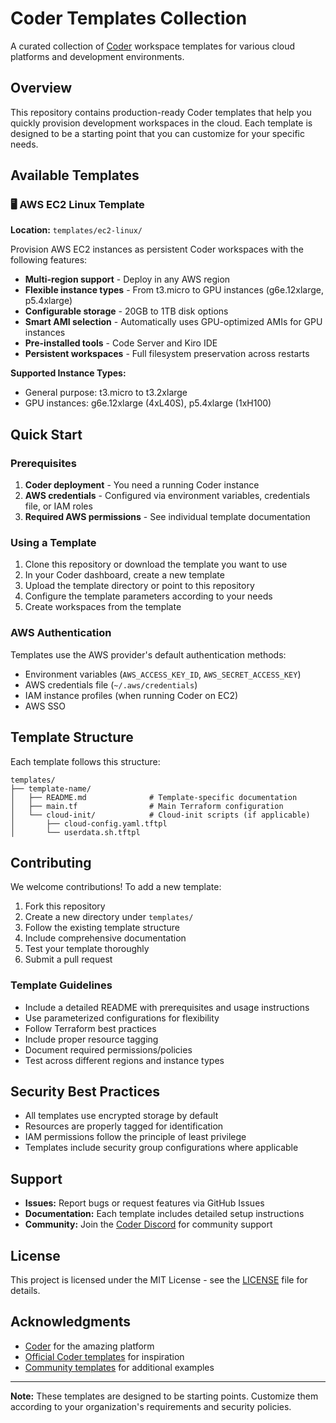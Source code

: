 # Coder Templates Collection

A curated collection of [Coder](https://coder.com/) workspace templates for various cloud platforms and development environments.

## Overview

This repository contains production-ready Coder templates that help you quickly provision development workspaces in the cloud. Each template is designed to be a starting point that you can customize for your specific needs.

## Available Templates

### 🖥️ AWS EC2 Linux Template

**Location:** `templates/ec2-linux/`

Provision AWS EC2 instances as persistent Coder workspaces with the following features:

- **Multi-region support** - Deploy in any AWS region
- **Flexible instance types** - From t3.micro to GPU instances (g6e.12xlarge, p5.4xlarge)
- **Configurable storage** - 20GB to 1TB disk options
- **Smart AMI selection** - Automatically uses GPU-optimized AMIs for GPU instances
- **Pre-installed tools** - Code Server and Kiro IDE
- **Persistent workspaces** - Full filesystem preservation across restarts

**Supported Instance Types:**
- General purpose: t3.micro to t3.2xlarge
- GPU instances: g6e.12xlarge (4xL40S), p5.4xlarge (1xH100)

## Quick Start

### Prerequisites

1. **Coder deployment** - You need a running Coder instance
2. **AWS credentials** - Configured via environment variables, credentials file, or IAM roles
3. **Required AWS permissions** - See individual template documentation

### Using a Template

1. Clone this repository or download the template you want to use
2. In your Coder dashboard, create a new template
3. Upload the template directory or point to this repository
4. Configure the template parameters according to your needs
5. Create workspaces from the template

### AWS Authentication

Templates use the AWS provider's default authentication methods:

- Environment variables (`AWS_ACCESS_KEY_ID`, `AWS_SECRET_ACCESS_KEY`)
- AWS credentials file (`~/.aws/credentials`)
- IAM instance profiles (when running Coder on EC2)
- AWS SSO

## Template Structure

Each template follows this structure:

```
templates/
├── template-name/
│   ├── README.md              # Template-specific documentation
│   ├── main.tf                # Main Terraform configuration
│   └── cloud-init/            # Cloud-init scripts (if applicable)
│       ├── cloud-config.yaml.tftpl
│       └── userdata.sh.tftpl
```

## Contributing

We welcome contributions! To add a new template:

1. Fork this repository
2. Create a new directory under `templates/`
3. Follow the existing template structure
4. Include comprehensive documentation
5. Test your template thoroughly
6. Submit a pull request

### Template Guidelines

- Include a detailed README with prerequisites and usage instructions
- Use parameterized configurations for flexibility
- Follow Terraform best practices
- Include proper resource tagging
- Document required permissions/policies
- Test across different regions and instance types

## Security Best Practices

- All templates use encrypted storage by default
- Resources are properly tagged for identification
- IAM permissions follow the principle of least privilege
- Templates include security group configurations where applicable

## Support

- **Issues:** Report bugs or request features via GitHub Issues
- **Documentation:** Each template includes detailed setup instructions
- **Community:** Join the [Coder Discord](https://discord.gg/coder) for community support

## License

This project is licensed under the MIT License - see the [LICENSE](LICENSE) file for details.

## Acknowledgments

- [Coder](https://coder.com/) for the amazing platform
- [Official Coder templates](https://github.com/coder/coder/tree/main/examples/templates) for inspiration
- [Community templates](https://github.com/bpmct/coder-templates) for additional examples

---

**Note:** These templates are designed to be starting points. Customize them according to your organization's requirements and security policies.